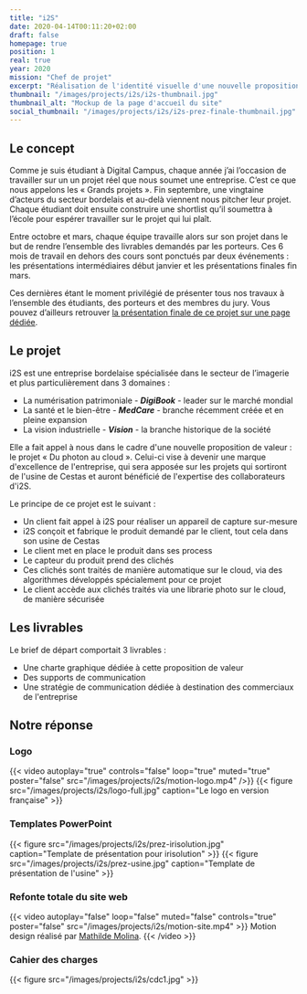 ```yaml
---
title: "i2S"
date: 2020-04-14T00:11:20+02:00
draft: false
homepage: true
position: 1
real: true
year: 2020
mission: "Chef de projet"
excerpt: "Réalisation de l'identité visuelle d'une nouvelle proposition de valeur pour l'entreprise i2S, leader mondial dans la numérisation patrimoniale."
thumbnail: "/images/projects/i2s/i2s-thumbnail.jpg"
thumbnail_alt: "Mockup de la page d'accueil du site"
social_thumbnail: "/images/projects/i2s/i2s-prez-finale-thumbnail.jpg" #Recommended 1200*628
---
```


## Le concept
Comme je suis étudiant à Digital Campus, chaque année j’ai l’occasion de travailler sur un un projet réel que nous soumet une entreprise. C’est ce que nous appelons les « Grands projets ». Fin septembre, une vingtaine d’acteurs du secteur bordelais et au-delà viennent nous pitcher leur projet. Chaque étudiant doit ensuite construire une shortlist qu’il soumettra à l’école pour espérer travailler sur le projet qui lui plaît.

Entre octobre et mars, chaque équipe travaille alors sur son projet dans le but de rendre l’ensemble des livrables demandés par les porteurs.
Ces 6 mois de travail en dehors des cours sont ponctués par deux événements : les présentations intermédiaires début janvier et les présentations finales fin mars.

Ces dernières étant le moment privilégié de présenter tous nos travaux à l’ensemble des étudiants, des porteurs et des membres du jury. Vous pouvez d’ailleurs retrouver [la présentation finale de ce projet sur une page dédiée](/projects/presentations-finales-digital-campus).


## Le projet
i2S est une entreprise bordelaise spécialisée dans le secteur de l’imagerie et plus particulièrement dans 3 domaines :
- La numérisation patrimoniale - ***DigiBook*** - leader sur le marché mondial
- La santé et le bien-être - ***MedCare*** - branche récemment créée et en pleine expansion
- La vision industrielle - ***Vision*** - la branche historique de la société

Elle a fait appel à nous dans le cadre d'une nouvelle proposition de valeur : le projet « Du photon au cloud ». Celui-ci vise à devenir une marque d'excellence de l'entreprise, qui sera apposée sur les projets qui sortiront de l'usine de Cestas et auront bénéficié de l'expertise des collaborateurs d'i2S.

Le principe de ce projet est le suivant :
- Un client fait appel à i2S pour réaliser un appareil de capture sur-mesure
- i2S conçoit et fabrique le produit demandé par le client, tout cela dans son usine de Cestas
- Le client met en place le produit dans ses process
- Le capteur du produit prend des clichés
- Ces clichés sont traités de manière automatique sur le cloud, via des algorithmes développés spécialement pour ce projet
- Le client accède aux clichés traités via une librarie photo sur le cloud, de manière sécurisée


## Les livrables
Le brief de départ comportait 3 livrables :
- Une charte graphique dédiée à cette proposition de valeur
- Des supports de communication
- Une stratégie de communication dédiée à destination des commerciaux de l'entreprise

## Notre réponse
### Logo
{{< video autoplay="true" controls="false" loop="true" muted="true" poster="false" src="/images/projects/i2s/motion-logo.mp4" />}}
{{< figure src="/images/projects/i2s/logo-full.jpg" caption="Le logo en version française" >}}

### Templates PowerPoint
{{< figure src="/images/projects/i2s/prez-irisolution.jpg" caption="Template de présentation pour irisolution" >}}
{{< figure src="/images/projects/i2s/prez-usine.jpg" caption="Template de présentation de l'usine" >}}

### Refonte totale du site web
{{< video autoplay="false" loop="false" muted="false" controls="true" poster="false" src="/images/projects/i2s/motion-site.mp4" >}}
Motion design réalisé par <a href="https://www.linkedin.com/in/mathilde-molina-94956515b/" target="_blank">Mathilde Molina</a>.
{{< /video >}}

### Cahier des charges
{{< figure src="/images/projects/i2s/cdc1.jpg" >}}